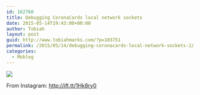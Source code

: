 ```yaml
---
id: 162760
title: Debugging CoronaCards local network sockets
date: 2015-05-14T19:43:00+00:00
author: Tobiah
layout: post
guid: http://www.tobiahmarks.com/?p=103751
permalink: /2015/05/14/debugging-coronacards-local-network-sockets-2/
categories:
  - Moblog
---
```

<div>
  <img src='https://i0.wp.com/scontent.cdninstagram.com/hphotos-xfa1/t51.2885-15/e15/11257880_987296907955296_723245319_n.jpg?w=660&#038;ssl=1' data-recalc-dims="1" /></p> 
  
  <div>
    From Instagram: <a href="http://ift.tt/1Hk8ry0">http://ift.tt/1Hk8ry0</a>
  </div>
</div>
